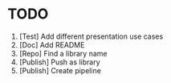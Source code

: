 # TODO

1. [Test] Add different presentation use cases
2. [Doc] Add README
3. [Repo] Find a library name
4. [Publish] Push as library
5. [Publish] Create pipeline